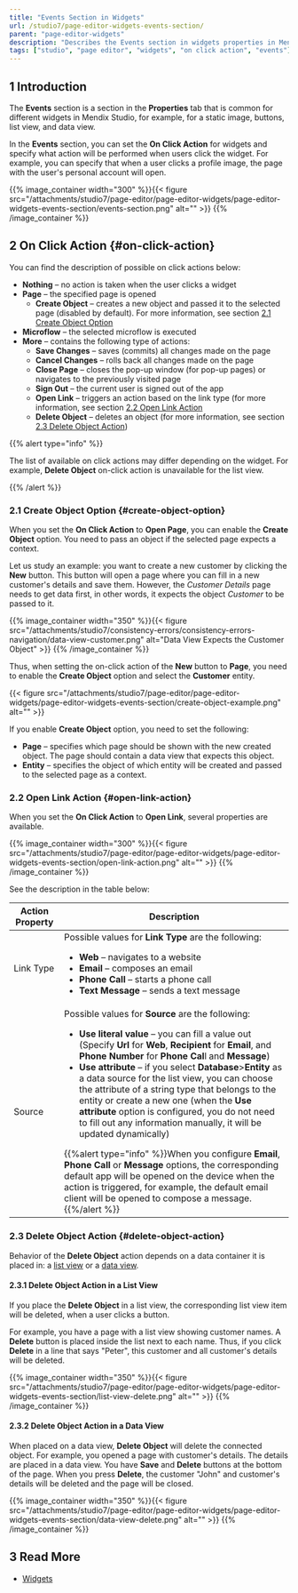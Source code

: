 ```yaml
---
title: "Events Section in Widgets"
url: /studio7/page-editor-widgets-events-section/
parent: "page-editor-widgets"
description: "Describes the Events section in widgets properties in Mendix Studio."
tags: ["studio", "page editor", "widgets", "on click action", "events"]
---
```


## 1 Introduction 

The **Events** section is a section in the **Properties** tab that is common for different widgets in Mendix Studio, for example, for a static image, buttons, list view, and data view. 

In the **Events** section, you can set the **On Click Action** for widgets and specify what action will be performed when users click the widget. For example, you can specify that when a user clicks a profile image, the page with the user's personal account will open. 

{{% image_container width="300" %}}{{< figure src="/attachments/studio7/page-editor/page-editor-widgets/page-editor-widgets-events-section/events-section.png" alt="" >}}
{{% /image_container %}}

## 2 On Click Action {#on-click-action}  

You can find the description of possible on click actions below:

* **Nothing** – no action is taken when the user clicks a widget
* **Page** –  the specified page is opened
  * **Create Object** – creates a new object and passed it to the selected page (disabled by default). For more information, see section [2.1 Create Object Option](#create-object-option)
* **Microflow** – the selected microflow is executed 
* **More** – contains the following type of actions:
  * **Save Changes** – saves (commits) all changes made on the page
  * **Cancel Changes** – rolls back all changes made on the page 
  * **Close Page** – closes the pop-up window (for pop-up pages) or navigates to the previously visited page  
  * **Sign Out** – the current user is signed out of the app 
  * **Open Link** – triggers an action based on the link type (for more information, see section [2.2 Open Link Action](#open-link-action)
  * **Delete Object** – deletes an object (for more information, see section [2.3 Delete Object Action](#delete-object-action))

{{% alert type="info" %}}

The list of available on click actions may differ depending on the widget. For example, **Delete Object** on-click action is unavailable for the list view. 

{{% /alert %}}

### 2.1 Create Object Option {#create-object-option}

When you set the **On Click Action** to **Open Page**, you can enable the **Create Object** option. You need to pass an object if the selected page expects a context. 

Let us study an example: you want to create a new customer by clicking the **New** button. This button will open a page where you can fill in a new customer's details and save them. However, the *Customer Details* page needs to get data first, in other words, it expects the object *Customer* to be passed to it. 

{{% image_container width="350" %}}{{< figure src="/attachments/studio7/consistency-errors/consistency-errors-navigation/data-view-customer.png" alt="Data View Expects the Customer Object" >}}
{{% /image_container %}}

Thus, when setting the on-click action of the **New** button to **Page**, you need to enable the **Create Object** option and select the **Customer** entity.

{{< figure src="/attachments/studio7/page-editor/page-editor-widgets/page-editor-widgets-events-section/create-object-example.png" alt="" >}}

If you enable **Create Object** option, you need to set the following:

* **Page** – specifies which page should be shown with the new created object. The page should contain a data view that expects this object.
* **Entity** – specifies the object of which entity will be created and passed to the selected page as a context.    

### 2.2 Open Link Action {#open-link-action}

When you set the **On Click Action** to **Open Link**, several properties are available. 

{{% image_container width="300" %}}{{< figure src="/attachments/studio7/page-editor/page-editor-widgets/page-editor-widgets-events-section/open-link-action.png" alt="" >}}
{{% /image_container %}}

See the description in the table below:

| Action Property | Description                                                  |
| --------------- | ------------------------------------------------------------ |
| Link Type       | Possible values for **Link Type** are the following: <ul><li>**Web** – navigates to a website</li><li>**Email** – composes an email</li><li>**Phone Call** – starts a phone call</li><li>**Text Message** – sends a text message</li></ul> |
| Source          | Possible values for **Source** are the following: <ul><li>**Use literal value** – you can fill a value out (Specify **Url** for **Web**, **Recipient** for **Email**, and **Phone Number** for **Phone Cal**l and **Message**) </li><li>**Use attribute** – if you select **Database**>**Entity** as a data source for the list view,  you can choose the attribute of a string type that belongs to the entity or create a new one (when the **Use attribute** option is configured, you do not need to fill out any information manually, it will be updated dynamically)</li></ul>{{%alert type="info" %}}When you configure **Email**, **Phone Call** or **Message** options, the corresponding default app will be opened on the device when the action is triggered, for example, the default email client will be opened to compose a message.<br />{{%/alert %}} |

### 2.3 Delete Object Action {#delete-object-action}

Behavior of the **Delete Object** action depends on a data container it is placed in: a [list view](/studio7/page-editor-data-view-list-view/#list-view-properties) or a [data view](/studio7/page-editor-data-view-list-view/#data-view-properties). 

#### 2.3.1 Delete Object Action in a List View

If you place the **Delete Object** in a list view, the corresponding list view item will be deleted, when a user clicks a button.

For example, you have a page with a list view showing customer names. A **Delete** button is placed inside the list next to each name. Thus, if you click **Delete** in a line that says "Peter", this customer and all customer's details will be deleted. 

{{% image_container width="350" %}}{{< figure src="/attachments/studio7/page-editor/page-editor-widgets/page-editor-widgets-events-section/list-view-delete.png" alt="" >}}
{{% /image_container %}}


#### 2.3.2 Delete Object Action in a Data View

When placed on a data view, **Delete Object** will delete the connected object. For example, you opened a page with customer's details. The details are placed in a data view. You have **Save** and **Delete** buttons at the bottom of the page. When you press **Delete**, the customer "John" and customer's details will be deleted and the page will be closed. 

{{% image_container width="350" %}}{{< figure src="/attachments/studio7/page-editor/page-editor-widgets/page-editor-widgets-events-section/data-view-delete.png" alt="" >}}
{{% /image_container %}}

## 3 Read More

* [Widgets](/studio7/page-editor-widgets/)
